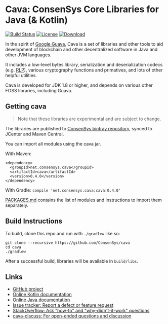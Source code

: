 # Cava: ConsenSys Core Libraries for Java (& Kotlin)

[![Build Status](https://circleci.com/gh/ConsenSys/cava.svg?style=shield&circle-token=440c81af8cae3c059b516a8e375471258d7e0229)](https://circleci.com/gh/ConsenSys/cava)
[![License](https://img.shields.io/badge/License-Apache%202.0-blue.svg)](https://github.com/consensys/cava/blob/master/LICENSE)
[![Download](https://api.bintray.com/packages/consensys/consensys/cava/images/download.svg?version=0.4.0) ](https://bintray.com/consensys/consensys/cava/0.4.0)

In the spirit of [Google Guava](https://github.com/google/guava/), Cava is a set of libraries and other tools to aid development of blockchain and other decentralized software in Java and other JVM languages.

It includes a low-level bytes library, serialization and deserialization codecs (e.g. [RLP](https://github.com/ethereum/wiki/wiki/RLP)), various cryptography functions and primatives, and lots of other helpful utilities.

Cava is developed for JDK 1.8 or higher, and depends on various other FOSS libraries, including Guava.

## Getting cava

> Note that these libraries are experimental and are subject to change.

The libraries are published to [ConsenSys bintray repository](https://consensys.bintray.com/consensys/), synced to JCenter and Maven Central.

You can import all modules using the cava jar.

With Maven:
```
<dependency>
  <groupId>net.consensys.cava</groupId>
  <artifactId>cava</artifactId>
  <version>0.4.0</version>
</dependency>
```

With Gradle: `compile 'net.consensys.cava:cava:0.4.0'`

[PACKAGES.md](PACKAGES.md) contains the list of modules and instructions to import them separately.

## Build Instructions

To build, clone this repo and run with `./gradlew` like so:

```
git clone --recursive https://github.com/ConsenSys/cava
cd cava
./gradlew
```

After a successful build, libraries will be available in `build/libs`.

## Links

- [GitHub project](https://github.com/consensys/cava)
- [Online Kotlin documentation](https://consensys.github.io/cava/docs/kotlin/0.4.0/cava)
- [Online Java documentation](https://consensys.github.io/cava/docs/java/0.4.0)
- [Issue tracker: Report a defect or feature request](https://github.com/google/cava/issues/new)
- [StackOverflow: Ask "how-to" and "why-didn't-it-work" questions](https://stackoverflow.com/questions/ask?tags=cava+java)
- [cava-discuss: For open-ended questions and discussion](http://groups.google.com/group/cava-discuss)
